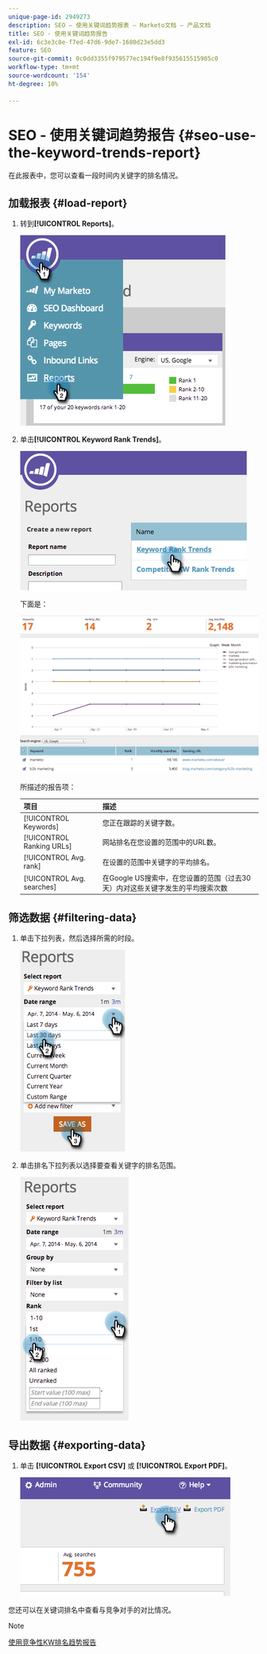 ```yaml
---
unique-page-id: 2949273
description: SEO — 使用关键词趋势报表 — Marketo文档 — 产品文档
title: SEO - 使用关键词趋势报告
exl-id: 6c3e3c8e-f7ed-47d6-9de7-1680d23e5dd3
feature: SEO
source-git-commit: 0c0dd3355f979577ec194f9e8f935615515905c0
workflow-type: tm+mt
source-wordcount: '154'
ht-degree: 10%

---
```


# SEO - 使用关键词趋势报告 {#seo-use-the-keyword-trends-report}

在此报表中，您可以查看一段时间内关键字的排名情况。

## 加载报表 {#load-report}

1. 转到&#x200B;**[!UICONTROL Reports]**。

   ![](assets/image2014-9-18-14-3a12-3a18.png)

1. 单击&#x200B;**[!UICONTROL Keyword Rank Trends]**。

   ![](assets/image2014-9-18-14-3a13-3a14.png)

   下面是：

   ![](assets/image2014-9-18-14-3a13-3a22.png)

   所描述的报告项：

   | 项目 | 描述 |
   |---|---|
   | [!UICONTROL Keywords] | 您正在跟踪的关键字数。 |
   | [!UICONTROL Ranking URLs] | 网站排名在您设置的范围中的URL数。 |
   | [!UICONTROL Avg. rank] | 在设置的范围中关键字的平均排名。 |
   | [!UICONTROL Avg. searches] | 在Google US搜索中，在您设置的范围（过去30天）内对这些关键字发生的平均搜索次数 |

## 筛选数据 {#filtering-data}

1. 单击下拉列表，然后选择所需的时段。

   ![](assets/image2014-9-18-14-3a13-3a40.png)

1. 单击排名下拉列表以选择要查看关键字的排名范围。

   ![](assets/image2014-9-18-14-3a13-3a57.png)

## 导出数据 {#exporting-data}

1. 单击 **[!UICONTROL Export CSV]** 或 **[!UICONTROL Export PDF]**。

   ![](assets/image2014-9-18-14-3a14-3a46.png)

您还可以在关键词排名中查看与竞争对手的对比情况。

>[!NOTE]
>
>[使用竞争性KW排名趋势报告](/help/marketo/product-docs/additional-apps/seo/reports/seo-use-the-competitor-kw-trends-report.md)
